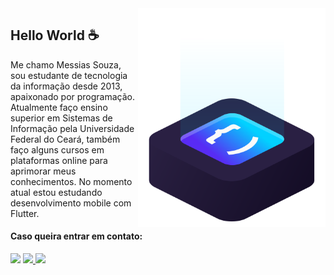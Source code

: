 <img src="ilus-code.svg" min-width="300px" max-width="300px" width="300px" align="right" alt="logo iuricode">

## Hello World ☕

Me chamo Messias Souza, sou estudante de tecnologia da informação desde 2013, apaixonado por programação. Atualmente faço ensino superior em Sistemas de Informação pela Universidade Federal do Ceará, também faço alguns cursos em plataformas online para aprimorar meus conhecimentos. No momento atual estou estudando desenvolvimento mobile com Flutter.

#### Caso queira entrar em contato:

<p align="left">  
  <a href="https://www.linkedin.com/in/messiaspereira" alt="Linkedin">
    <img src="https://img.shields.io/badge/-Linkedin-6610F2?style=for-the-badge&logo=Linkedin&logoColor=FFFFFF&link=https://www.linkedin.com/in/messiaspereira"/></a>
  <a href="mailto:contatomessiaspereira13@gmail.com" alt="Gmail">
    <img src="https://img.shields.io/badge/-Gmail-6610F2?style=for-the-badge&logo=Gmail&logoColor=FFFFFF&link=mailto:contatomessiaspereira13@gmail.com"/>
  </a>
  <a href="" alt="Discord">
    <img src="https://img.shields.io/badge/-Discord-6610F2?style=for-the-badge&logo=Discord&logoColor=FFFFFF&link="/>
  </a>
</p>

